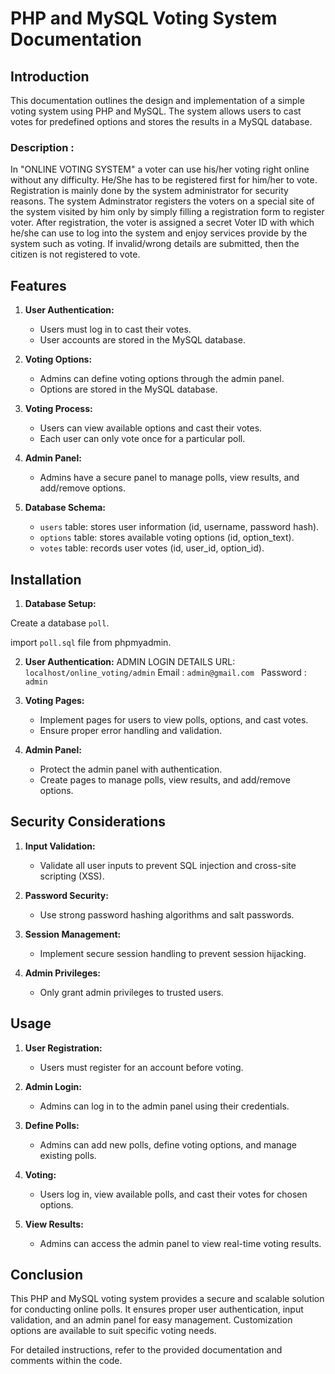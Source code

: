 # PHP and MySQL Voting System Documentation

## Introduction

This documentation outlines the design and implementation of a simple voting system using PHP and MySQL. The system allows users to cast votes for predefined options and stores the results in a MySQL database.


### Description : 
In "ONLINE VOTING SYSTEM" a voter can use his/her voting right online without any difficulty. He/She has to be registered first for him/her to vote. Registration is mainly done by the system administrator for security reasons. The system Adminstrator registers the voters on a special site of the system visited by him only by simply filling a registration form to register voter.
After registration, the voter is assigned a secret Voter ID with which he/she can use to log into the system and enjoy services provide by the system such as voting. If invalid/wrong details are submitted, then the citizen is not registered to vote.


## Features

1. **User Authentication:**
   - Users must log in to cast their votes.
   - User accounts are stored in the MySQL database.

2. **Voting Options:**
   - Admins can define voting options through the admin panel.
   - Options are stored in the MySQL database.

3. **Voting Process:**
   - Users can view available options and cast their votes.
   - Each user can only vote once for a particular poll.

4. **Admin Panel:**
   - Admins have a secure panel to manage polls, view results, and add/remove options.

5. **Database Schema:**
   - `users` table: stores user information (id, username, password hash).
   - `options` table: stores available voting options (id, option_text).
   - `votes` table: records user votes (id, user_id, option_id).

## Installation

1. **Database Setup:**
   
  Create a database `poll`.
  
  import `poll.sql` file from phpmyadmin.


2. **User Authentication:**
  ADMIN LOGIN DETAILS 
  URL:``` localhost/online_voting/admin``` 
  Email : ```admin@gmail.com ```
  Password :``` admin``` 


3. **Voting Pages:**
   - Implement pages for users to view polls, options, and cast votes.
   - Ensure proper error handling and validation.

4. **Admin Panel:**
   - Protect the admin panel with authentication.
   - Create pages to manage polls, view results, and add/remove options.

## Security Considerations

1. **Input Validation:**
   - Validate all user inputs to prevent SQL injection and cross-site scripting (XSS).

2. **Password Security:**
   - Use strong password hashing algorithms and salt passwords.

3. **Session Management:**
   - Implement secure session handling to prevent session hijacking.

4. **Admin Privileges:**
   - Only grant admin privileges to trusted users.

## Usage

1. **User Registration:**
   - Users must register for an account before voting.

2. **Admin Login:**
   - Admins can log in to the admin panel using their credentials.

3. **Define Polls:**
   - Admins can add new polls, define voting options, and manage existing polls.

4. **Voting:**
   - Users log in, view available polls, and cast their votes for chosen options.

5. **View Results:**
   - Admins can access the admin panel to view real-time voting results.

## Conclusion

This PHP and MySQL voting system provides a secure and scalable solution for conducting online polls. It ensures proper user authentication, input validation, and an admin panel for easy management. Customization options are available to suit specific voting needs.

For detailed instructions, refer to the provided documentation and comments within the code.
